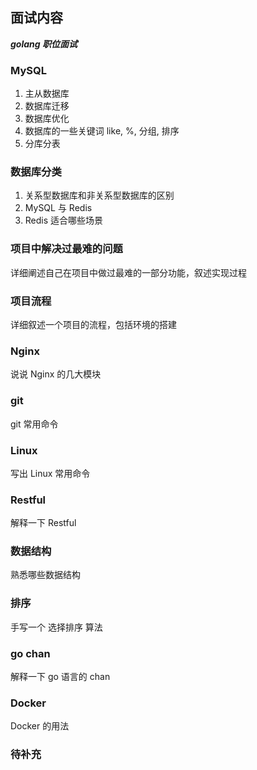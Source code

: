 ## 面试内容

***golang 职位面试***

### MySQL
1. 主从数据库
2. 数据库迁移
3. 数据库优化
4. 数据库的一些关键词 like, %, 分组, 排序
5. 分库分表

### 数据库分类
1. 关系型数据库和非关系型数据库的区别
2. MySQL 与 Redis
3. Redis 适合哪些场景

### 项目中解决过最难的问题
详细阐述自己在项目中做过最难的一部分功能，叙述实现过程

### 项目流程
详细叙述一个项目的流程，包括环境的搭建

### Nginx
说说 Nginx 的几大模块

### git
git 常用命令

### Linux
写出 Linux 常用命令

### Restful
解释一下 Restful

### 数据结构
熟悉哪些数据结构

### 排序
手写一个 选择排序 算法

### go chan
解释一下 go 语言的 chan

### Docker
Docker 的用法

### 待补充

